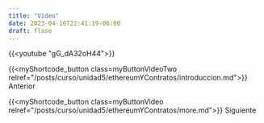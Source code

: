 ```yaml
---
title: "Video"
date: 2023-04-16T22:41:19-06:00
draft: flase
---
```


{{<youtube "gG_dA32oH44">}}

{{<myShortcode_button class=myButtonVideoTwo relref="/posts/curso/unidad5/ethereumYContratos/introduccion.md">}} Anterior

{{<myShortcode_button class=myButtonVideo relref="/posts/curso/unidad5/ethereumYContratos/more.md">}} Siguiente